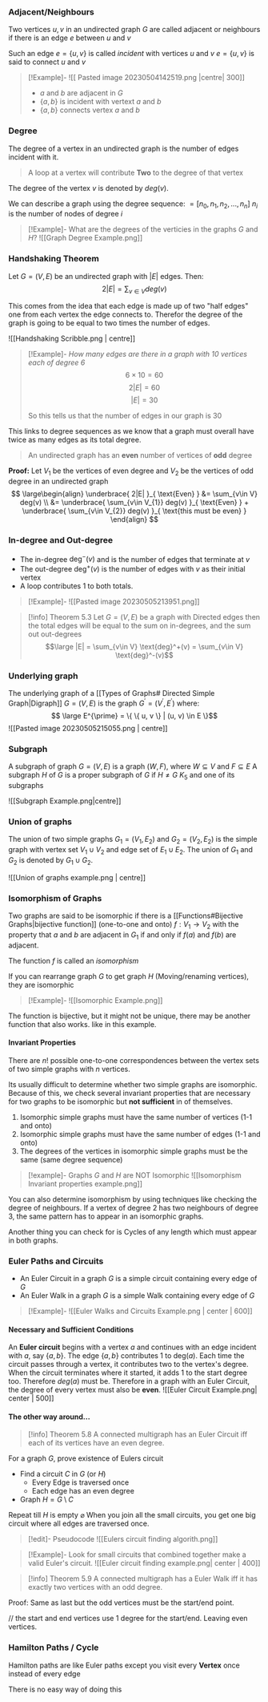 ### Adjacent/Neighbours
Two vertices $u, v$ in an undirected graph $G$ are called adjacent or neighbours if there is an edge $e$ between $u$ and $v$

Such an edge $e = \{ u, v \}$ is called *incident* with vertices $u$ and $v$ 
$e = \{ u, v \}$ is said to connect $u$ and $v$

>[!Example]-
> ![[ Pasted image 20230504142519.png |centre| 300]]
> - $a$ and $b$ are adjacent in $G$
> - $\{ a, b \}$ is incident with vertext $a$ and $b$
> - $\{ a, b \}$ connects vertex $a$ and $b$

### Degree
The degree of a vertex in an undirected graph is the number of edges incident with it. 

>A loop at a vertex will contribute **Two** to the degree of that vertex

The degree of the vertex $v$ is denoted by $deg(v)$.

We can describe a graph using the degree sequence: $= [n_{0}, n_{1}, n_{2}, ..., n_{n}]$
$n_i$ is the number of nodes of degree $i$

>[!Example]-
>What are the degrees of the verticies in the graphs $G$ and $H$?
>![[Graph Degree Example.png]]


### Handshaking Theorem
Let $G = (V, E)$ be an undirected graph with $|E|$ edges. Then:
$$
2|E| = \sum_{v\in V}{deg(v)}
$$

This comes from the idea that each edge is made up of two "half edges" one from each vertex the edge connects to.  Therefor the degree of the graph is going to be equal to two times the number of edges. 

![[Handshaking Scribble.png | centre]]

>[!Example]-
>*How many edges are there in a graph with 10 vertices each of degree 6*
>$$6 \times 10 = 60$$
>$$ 2|E| = 60$$
> $$ |E| = 30 $$
>
> So this tells us that the number of edges in our graph is $30$

This links to degree sequences as we know that a graph must overall have twice as many edges as its total degree. 

>An undirected graph has an **even** number of vertices of **odd** degree

**Proof:**
Let $V_{1}$ be the vertices of even degree and $V_{2}$ be the vertices of odd degree in an undirected graph
$$
\large\begin{align}
\underbrace{ 2|E| }_{ \text{Even} } &= \sum_{v\in V} deg(v) \\
&= \underbrace{ \sum_{v\in V_{1}} deg(v) }_{ \text{Even} } + \underbrace{ \sum_{v\in V_{2}} deg(v) }_{ \text{this must be even} }
\end{align} 
$$


### In-degree and Out-degree
- The in-degree  $\text{deg}^-(v)$ and is the number of edges that terminate at $v$
- The out-degree $\text{deg}^+(v)$ is the number of edges with $v$ as their initial vertex
- A loop contributes 1 to both totals. 

>[!Example]-
>![[Pasted image 20230505213951.png]]

>[!info] Theorem 5.3
>Let $G = (V, E)$ be a graph with Directed edges then the total edges will be equal to the sum on in-degrees, and the sum out out-degrees
>$$\large |E| = \sum_{v\in V} \text{deg}^+(v) = \sum_{v\in V} \text{deg}^-(v)$$



### Underlying graph
The underlying graph of a [[Types of Graphs# Directed Simple Graph|Digraph]] $G = (V, E)$ is the graph $G^{\prime} = (V^{\prime}, E^{\prime})$ where:
$$ \large E^{\prime} = \{ \{ u, v \} | (u, v) \in E \}$$
![[Pasted image 20230505215055.png | centre]]

### Subgraph
A subgraph of graph $G = (V, E)$ is a graph $(W, F)$, where $W \subseteq V$ and $F \subseteq E$
A subgraph $H$ of $G$ is a proper subgraph of $G$ if $H \neq G$
$K_{5}$ and one of its subgraphs

![[Subgraph Example.png|centre]]

### Union of graphs
The union of two simple graphs $G_{1} = (V_{1}, E_{2})$ and $G_{2} = (V_{2}, E_{2})$ is the simple graph with vertex set $V_{1} \cup V_{2}$ and edge set of $E_{1} \cup E_{2}$. The union of $G_{1}$ and $G_2$ is denoted by $G_{1}\cup G_{2}$.

![[Union of graphs example.png | centre]]

### Isomorphism of  Graphs
Two graphs are said to be isomorphic if there is a [[Functions#Bijective Graphs|bijective function]] (one-to-one and onto) $f: V_1 \to V_{2}$ with the property that $a$ and $b$ are adjacent in $G_1$ if and only if $f(a)$ and $f(b)$ are adjacent. 

The function $f$ is called an *isomorphism*

If you can rearrange graph $G$ to get graph $H$ (Moving/renaming vertices), they are isomorphic

>[!Example]-
>![[Isomorphic Example.png]]

The function is bijective, but it might not be unique, there may be another function that also works.  like in this example. 

#### Invariant Properties
There are $n!$ possible one-to-one correspondences between the vertex sets of two simple graphs with $n$ vertices. 

Its usually difficult to determine whether two simple graphs are isomorphic. Because of this, we check several invariant properties that are necessary for two graphs to be isomorphic but **not sufficient** in of themselves. 

1. Isomorphic simple graphs must have the same number of vertices (1-1 and onto)
2. Isomorphic simple graphs must have the same number of edges (1-1 and onto)
3. The degrees of the vertices in isomorphic simple graphs must be the same (same degree sequence)

>[!example]-
>Graphs $G$ and $H$ are NOT Isomorphic
>![[Isomorphism Invariant properties example.png]]

You can also determine isomorphism by using techniques like checking the degree of neighbours. If a vertex of degree 2 has two neighbours of degree 3, the same pattern has to appear in an isomorphic graphs. 

Another thing you can check for is Cycles of any length which must appear in both  graphs. 






### Euler Paths and Circuits
- An Euler Circuit in a graph $G$ is a simple circuit containing every edge of $G$
- An Euler Walk in a graph $G$ is a simple Walk containing every edge of $G$

>[!Example]-
>![[Euler Walks and Circuits  Example.png | center | 600]]

#### Necessary and Sufficient Conditions
An **Euler circuit** begins with a vertex $a$ and continues with an edge incident with $a$, say $\{ a, b \}$. The edge $\{ a, b \}$ contributes 1 to $\text{deg}(a)$. Each time the circuit passes through a vertex, it contributes two  to the vertex's degree.  When the circuit terminates where it started, it adds 1 to the start degree too. Therefore $deg(a)$ must be. Therefore in a graph with an Euler Circuit, the degree of every vertex must also be **even**.
![[Euler Circuit Example.png| center | 500]]

#### The other way around...

>[!info] Theorem 5.8
> A connected multigraph has an Euler Circuit iff each of its vertices have an even degree.

For a graph $G$, prove existence of  Eulers circuit

- Find a circuit $C$ in $G$ (or $H$)
	- Every Edge is traversed once
	-  Each edge has an even degree
- Graph $H = G\setminus C$

Repeat till $H$ is empty $\varnothing$
When you join all the small circuits, you get one big circuit where all edges are traversed once. 

> [!edit]- Pseudocode
> ![[Eulers circuit finding algorith.png]]

>[!Example]-
Look for small circuits that combined together make a valid Euler's circuit. 
![[Euler circuit finding example.png| center | 400]]

>[!info] Theorem 5.9
>A connected multigraph has a Euler Walk iff it has exactly two vertices with an odd degree. 

Proof: Same as last but the odd vertices must be the start/end point. 

// the start and end vertices use 1 degree for the start/end. Leaving even vertices. 

### Hamilton Paths / Cycle
Hamilton paths are like Euler paths except you visit every **Vertex** once instead of every edge

There is no easy way of doing this

